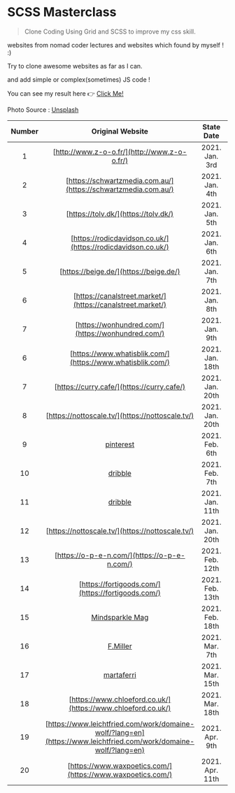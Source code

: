 # SCSS Masterclass

> Clone Coding Using Grid and SCSS to improve my css skill.

websites from nomad coder lectures and websites which found by myself ! :)

Try to clone awesome websites as far as I can.

and add simple or complex(sometimes) JS code !

You can see my result here 👉 [Click Me!](https://dkssyddico.github.io/scss-practice/)

Photo Source : [Unsplash](https://source.unsplash.com/random)

| Number |                                                 Original Website                                                 |   State Date    |    End Date     | Complete |
| :----: | :--------------------------------------------------------------------------------------------------------------: | :-------------: | :-------------: | :------: |
|   1    |                                   [http://www.z-o-o.fr/](http://www.z-o-o.fr/)                                   | 2021. Jan. 3rd  | 2021. Jan. 3rd  |    ✅    |
|   2    |                          [https://schwartzmedia.com.au/](https://schwartzmedia.com.au/)                          | 2021. Jan. 4th  | 2021. Jan. 4th  |    ✅    |
|   3    |                                       [https://tolv.dk/](https://tolv.dk/)                                       | 2021. Jan. 5th  | 2021. Jan. 5th  |    ✅    |
|   4    |                           [https://rodicdavidson.co.uk/](https://rodicdavidson.co.uk/)                           | 2021. Jan. 6th  | 2021. Jan. 6th  |    ✅    |
|   5    |                                      [https://beige.de/](https://beige.de/)                                      | 2021. Jan. 7th  | 2021. Jan. 7th  |    ✅    |
|   6    |                            [https://canalstreet.market/](https://canalstreet.market/)                            | 2021. Jan. 8th  | 2021. Jan. 8th  |    ✅    |
|   7    |                                [https://wonhundred.com/](https://wonhundred.com/)                                | 2021. Jan. 9th  | 2021. Jan. 9th  |    ✅    |
|   6    |                            [https://www.whatisblik.com/](https://www.whatisblik.com/)                            | 2021. Jan. 18th | 2021. Jan. 18th |    ✅    |
|   7    |                                    [https://curry.cafe/](https://curry.cafe/)                                    | 2021. Jan. 20th | 2021. Jan. 20th |    ✅    |
|   8    |                                 [https://nottoscale.tv/](https://nottoscale.tv/)                                 | 2021. Jan. 20th | 2021. Jan. 20th |    ✅    |
|   9    |                         [pinterest](https://www.pinterest.co.kr/pin/14988611239458562/)                          | 2021. Feb. 6th  | 2021. Feb. 6th  |    ✅    |
|   10   |                  [dribble](https://dribbble.com/shots/14677571-Doland-Itinerary-Travel-Planner)                  | 2021. Feb. 7th  | 2021. Feb. 7th  |    ✅    |
|   11   |                                         [dribble](https://dribbble.com/)                                         | 2021. Jan. 11th | 2021. Jan. 11th |    ✅    |
|   12   |                                 [https://nottoscale.tv/](https://nottoscale.tv/)                                 | 2021. Jan. 20th | 2021. Jan. 20th |    ✅    |
|   13   |                                   [https://o-p-e-n.com/](https://o-p-e-n.com/)                                   | 2021. Feb. 12th | 2021. Feb. 12th |    ✅    |
|   14   |                                [https://fortigoods.com/](https://fortigoods.com/)                                | 2021. Feb. 13th | 2021. Feb. 13th |    ✅    |
|   15   |        [Mindsparkle Mag](https://mindsparklemag.com/?websites/2013/01/19/marianne-brandt-wettbewer_html)         | 2021. Feb. 18th | 2021. Feb. 18th |    ✅    |
|   16   |                                     [F.Miller](https://fmillerskincare.com/)                                     | 2021. Mar. 7th  | 2021. Mar. 9th  |    ✅    |
|   17   |                                    [martaferri](https://www.martaferri.com/)                                     | 2021. Mar. 15th | 2021. Mar. 17th |    ✅    |
|   18   |                           [https://www.chloeford.co.uk/](https://www.chloeford.co.uk/)                           | 2021. Mar. 18th | 2021. Mar. 18th |    ✅    |
|   19   | [https://www.leichtfried.com/work/domaine-wolf/?lang=en](https://www.leichtfried.com/work/domaine-wolf/?lang=en) | 2021. Apr. 9th  | 2021. Apr. 9th  |    ✅    |
|   20   |                            [https://www.waxpoetics.com/](https://www.waxpoetics.com/)                            | 2021. Apr. 11th |                 |          |
